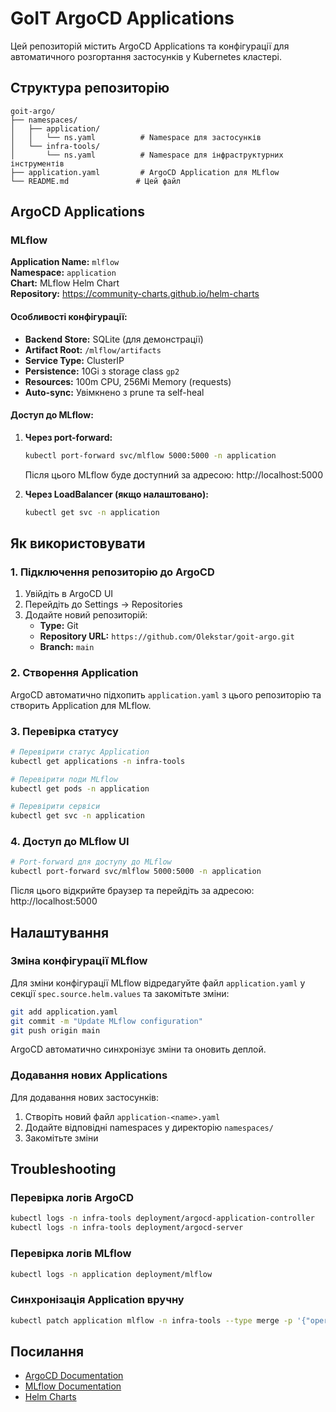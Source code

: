 # GoIT ArgoCD Applications

Цей репозиторій містить ArgoCD Applications та конфігурації для автоматичного розгортання застосунків у Kubernetes кластері.

## Структура репозиторію

```
goit-argo/
├── namespaces/
│   ├── application/
│   │   └── ns.yaml          # Namespace для застосунків
│   └── infra-tools/
│       └── ns.yaml          # Namespace для інфраструктурних інструментів
├── application.yaml         # ArgoCD Application для MLflow
└── README.md               # Цей файл
```

## ArgoCD Applications

### MLflow

**Application Name:** `mlflow`  
**Namespace:** `application`  
**Chart:** MLflow Helm Chart  
**Repository:** https://community-charts.github.io/helm-charts

#### Особливості конфігурації:

- **Backend Store:** SQLite (для демонстрації)
- **Artifact Root:** `/mlflow/artifacts`
- **Service Type:** ClusterIP
- **Persistence:** 10Gi з storage class `gp2`
- **Resources:** 100m CPU, 256Mi Memory (requests)
- **Auto-sync:** Увімкнено з prune та self-heal

#### Доступ до MLflow:

1. **Через port-forward:**
   ```bash
   kubectl port-forward svc/mlflow 5000:5000 -n application
   ```
   Після цього MLflow буде доступний за адресою: http://localhost:5000

2. **Через LoadBalancer (якщо налаштовано):**
   ```bash
   kubectl get svc -n application
   ```

## Як використовувати

### 1. Підключення репозиторію до ArgoCD

1. Увійдіть в ArgoCD UI
2. Перейдіть до Settings → Repositories
3. Додайте новий репозиторій:
   - **Type:** Git
   - **Repository URL:** `https://github.com/Olekstar/goit-argo.git`
   - **Branch:** `main`

### 2. Створення Application

ArgoCD автоматично підхопить `application.yaml` з цього репозиторію та створить Application для MLflow.

### 3. Перевірка статусу

```bash
# Перевірити статус Application
kubectl get applications -n infra-tools

# Перевірити поди MLflow
kubectl get pods -n application

# Перевірити сервіси
kubectl get svc -n application
```

### 4. Доступ до MLflow UI

```bash
# Port-forward для доступу до MLflow
kubectl port-forward svc/mlflow 5000:5000 -n application
```

Після цього відкрийте браузер та перейдіть за адресою: http://localhost:5000

## Налаштування

### Зміна конфігурації MLflow

Для зміни конфігурації MLflow відредагуйте файл `application.yaml` у секції `spec.source.helm.values` та закомітьте зміни:

```bash
git add application.yaml
git commit -m "Update MLflow configuration"
git push origin main
```

ArgoCD автоматично синхронізує зміни та оновить деплой.

### Додавання нових Applications

Для додавання нових застосунків:

1. Створіть новий файл `application-<name>.yaml`
2. Додайте відповідні namespaces у директорію `namespaces/`
3. Закомітьте зміни

## Troubleshooting

### Перевірка логів ArgoCD

```bash
kubectl logs -n infra-tools deployment/argocd-application-controller
kubectl logs -n infra-tools deployment/argocd-server
```

### Перевірка логів MLflow

```bash
kubectl logs -n application deployment/mlflow
```

### Синхронізація Application вручну

```bash
kubectl patch application mlflow -n infra-tools --type merge -p '{"operation":{"initiatedBy":{"username":"admin"},"sync":{"revision":"HEAD"}}}'
```

## Посилання

- [ArgoCD Documentation](https://argo-cd.readthedocs.io/)
- [MLflow Documentation](https://mlflow.org/docs/latest/index.html)
- [Helm Charts](https://helm.sh/docs/)

